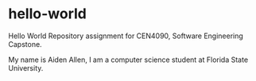 # hello-world
Hello World Repository assignment for CEN4090, Software Engineering Capstone.

My name is Aiden Allen, I am a computer science student at Florida State University. 

